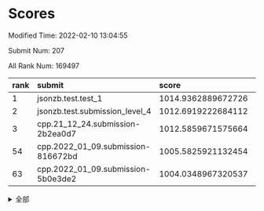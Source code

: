 # Scores

Modified Time: 2022-02-10 13:04:55

Submit Num: 207

All Rank Num: 169497

| rank |               submit               |       score        |       sigma        | pk_num |
| :--- | :--------------------------------- | :----------------- | :----------------- | :----- |
| 1    | jsonzb.test.test_1                 | 1014.9362889672726 | 0.8706486852104832 | 3278   |
| 2    | jsonzb.test.submission_level_4     | 1012.6919222684112 | 0.8046827399824062 | 3279   |
| 3    | cpp.21_12_24.submission-2b2ea0d7   | 1012.5859671575664 | 0.7912492653215384 | 3277   |
| 54   | cpp.2022_01_09.submission-816672bd | 1005.5825921132454 | 0.7316096288643334 | 3280   |
| 63   | cpp.2022_01_09.submission-5b0e3de2 | 1004.0348967320537 | 0.7208279253425367 | 3275   |


<details>
<summary>全部</summary>

| rank |                 submit                 |       score        |       sigma        | pk_num |
| :--- | :------------------------------------- | :----------------- | :----------------- | :----- |
| 1    | jsonzb.test.test_1                     | 1014.9362889672726 | 0.8706486852104832 | 3278   |
| 2    | jsonzb.test.submission_level_4         | 1012.6919222684112 | 0.8046827399824062 | 3279   |
| 3    | cpp.21_12_24.submission-2b2ea0d7       | 1012.5859671575664 | 0.7912492653215384 | 3277   |
| 4    | gobigger.level_3.submission_level_3_34 | 1012.2021055274558 | 0.7761096820414757 | 3278   |
| 5    | gobigger.level_3.submission_level_3_8  | 1011.9251151448616 | 0.7861457626037853 | 3278   |
| 6    | gobigger.level_3.submission_level_3_42 | 1011.614773669565  | 0.7615963031596482 | 3274   |
| 7    | gobigger.level_3.submission_level_3_31 | 1011.3158019126021 | 0.7854964378063954 | 3283   |
| 8    | gobigger.level_3.submission_level_3_48 | 1011.0143869352374 | 0.7798410666694668 | 3277   |
| 9    | gobigger.level_3.submission_level_3_46 | 1011.0013614035804 | 0.7928999705301377 | 3278   |
| 10   | gobigger.level_3.submission_level_3_12 | 1010.834389988261  | 0.8020888526405396 | 3275   |
| 11   | gobigger.level_3.submission_level_3_7  | 1010.7953106816005 | 0.7465626096140127 | 3275   |
| 12   | gobigger.level_3.submission_level_3_25 | 1010.5839139616648 | 0.7533351732556478 | 3279   |
| 13   | gobigger.level_3.submission_level_3_36 | 1010.5554731183959 | 0.7790046693762198 | 3283   |
| 14   | gobigger.level_3.submission_level_3_23 | 1010.5183919887412 | 0.756891995339877  | 3281   |
| 15   | gobigger.level_3.submission_level_3_17 | 1010.5033455581458 | 0.7647455660198647 | 3282   |
| 16   | gobigger.level_3.submission_level_3_47 | 1010.4578201050805 | 0.7756151987714441 | 3277   |
| 17   | gobigger.level_3.submission_level_3_10 | 1010.4456084452463 | 0.767861501039457  | 3276   |
| 18   | gobigger.level_3.submission_level_3_43 | 1010.4421241030975 | 0.759277443420569  | 3274   |
| 19   | gobigger.level_3.submission_level_3_28 | 1010.4227068018057 | 0.7345554819618842 | 3268   |
| 20   | gobigger.level_3.submission_level_3_9  | 1010.4131703592659 | 0.784929671770503  | 3272   |
| 21   | gobigger.level_3.submission_level_3_1  | 1010.3142055361463 | 0.7605400263188159 | 3276   |
| 22   | gobigger.level_3.submission_level_3_0  | 1010.1908242339243 | 0.7452498386317195 | 3278   |
| 23   | gobigger.level_3.submission_level_3_19 | 1010.1561885675018 | 0.7716971026565331 | 3275   |
| 24   | gobigger.level_3.submission_level_3_11 | 1010.0577963944837 | 0.7557303504023399 | 3279   |
| 25   | gobigger.level_3.submission_level_3_3  | 1009.9555374099243 | 0.7494110384929723 | 3273   |
| 26   | gobigger.level_3.submission_level_3_6  | 1009.9005936652254 | 0.7482317473460149 | 3277   |
| 27   | gobigger.level_3.submission_level_3_4  | 1009.8541928329903 | 0.7602657271303855 | 3273   |
| 28   | gobigger.level_3.submission_level_3_22 | 1009.8274125506646 | 0.7588920791223026 | 3273   |
| 29   | gobigger.level_3.submission_level_3_16 | 1009.8181356507575 | 0.7482209417061118 | 3269   |
| 30   | gobigger.level_3.submission_level_3_26 | 1009.7092436905758 | 0.7800576022698836 | 3277   |
| 31   | gobigger.level_3.submission_level_3_40 | 1009.6911488266965 | 0.761306050650474  | 3272   |
| 32   | gobigger.level_3.submission_level_3_13 | 1009.6615716276445 | 0.7766598427361111 | 3280   |
| 33   | gobigger.level_3.submission_level_3_29 | 1009.652297814366  | 0.7478133098161052 | 3279   |
| 34   | gobigger.level_3.submission_level_3_39 | 1009.6003580526418 | 0.7383419747393405 | 3276   |
| 35   | gobigger.level_3.submission_level_3_41 | 1009.5861240649915 | 0.7584763010950057 | 3279   |
| 36   | gobigger.level_3.submission_level_3_2  | 1009.5803541476116 | 0.7401367366495679 | 3272   |
| 37   | gobigger.level_3.submission_level_3_38 | 1009.5670160778137 | 0.7540020963878707 | 3275   |
| 38   | gobigger.level_3.submission_level_3_45 | 1009.5488404048709 | 0.7611917879892744 | 3277   |
| 39   | gobigger.level_3.submission_level_3_35 | 1009.4672729663114 | 0.7406288778305131 | 3276   |
| 40   | gobigger.level_3.submission_level_3_49 | 1009.4577997800163 | 0.734842120905343  | 3274   |
| 41   | gobigger.level_3.submission_level_3_27 | 1009.3814474648449 | 0.724801893574309  | 3268   |
| 42   | gobigger.level_3.submission_level_3_18 | 1009.3731507620445 | 0.7466488972142027 | 3270   |
| 43   | gobigger.level_3.submission_level_3_30 | 1009.3001481502226 | 0.7505065663795026 | 3278   |
| 44   | gobigger.level_3.submission_level_3_20 | 1009.1119746553926 | 0.7450634459575357 | 3273   |
| 45   | gobigger.level_3.submission_level_3_15 | 1009.080976936385  | 0.765159023787884  | 3273   |
| 46   | gobigger.level_3.submission_level_3_5  | 1009.0065004980075 | 0.7340071184357069 | 3271   |
| 47   | gobigger.level_3.submission_level_3_44 | 1008.9820851849013 | 0.7381331940384899 | 3279   |
| 48   | gobigger.level_3.submission_level_3_24 | 1008.8323288781336 | 0.7569548080684051 | 3279   |
| 49   | gobigger.level_3.submission_level_3_14 | 1008.8220966820509 | 0.7407396549111944 | 3276   |
| 50   | gobigger.level_3.submission_level_3_33 | 1008.7472399984272 | 0.76116895418972   | 3277   |
| 51   | gobigger.level_3.submission_level_3_21 | 1008.746634578232  | 0.7413550216208202 | 3278   |
| 52   | gobigger.level_3.submission_level_3_32 | 1008.5722213536229 | 0.7605142505369274 | 3277   |
| 53   | gobigger.level_3.submission_level_3_37 | 1008.3425334632327 | 0.7489970097283509 | 3276   |
| 54   | cpp.2022_01_09.submission-816672bd     | 1005.5825921132454 | 0.7316096288643334 | 3280   |
| 55   | gobigger.level_1.submission_level_1_31 | 1004.8993197244598 | 0.7322857961697491 | 3272   |
| 56   | gobigger.level_1.submission_level_1_10 | 1004.7298665893065 | 0.7316354871858853 | 3277   |
| 57   | gobigger.level_1.submission_level_1_48 | 1004.5935741581729 | 0.7277966728260138 | 3268   |
| 58   | gobigger.level_1.submission_level_1_21 | 1004.353522033774  | 0.7203451038434837 | 3273   |
| 59   | gobigger.level_1.submission_level_1_28 | 1004.3237068335415 | 0.722871643201577  | 3275   |
| 60   | gobigger.level_1.submission_level_1_6  | 1004.179652758846  | 0.7184740758455405 | 3277   |
| 61   | gobigger.level_1.submission_level_1_33 | 1004.1544823796817 | 0.7033795717023757 | 3276   |
| 62   | gobigger.level_1.submission_level_1_49 | 1004.1388599549927 | 0.7191406815960145 | 3274   |
| 63   | cpp.2022_01_09.submission-5b0e3de2     | 1004.0348967320537 | 0.7208279253425367 | 3275   |
| 64   | gobigger.level_1.submission_level_1_19 | 1004.03157095226   | 0.7174803162989651 | 3270   |
| 65   | gobigger.level_1.submission_level_1_5  | 1003.9805049324767 | 0.7293199246725323 | 3271   |
| 66   | gobigger.level_1.submission_level_1_1  | 1003.9330512671181 | 0.7209499720007594 | 3273   |
| 67   | gobigger.level_1.submission_level_1_34 | 1003.851540528409  | 0.7269134905111366 | 3273   |
| 68   | gobigger.level_1.submission_level_1_41 | 1003.8393353585818 | 0.7259597640462688 | 3280   |
| 69   | gobigger.level_1.submission_level_1_29 | 1003.7148565874014 | 0.7242576252621863 | 3276   |
| 70   | gobigger.level_1.submission_level_1_18 | 1003.6990492244497 | 0.7180593410521382 | 3271   |
| 71   | gobigger.level_1.submission_level_1_26 | 1003.5938001276406 | 0.7160564139311755 | 3273   |
| 72   | gobigger.level_1.submission_level_1_42 | 1003.5448896666386 | 0.7303408670243993 | 3278   |
| 73   | gobigger.level_1.submission_level_1_43 | 1003.539324507395  | 0.7206878240310806 | 3277   |
| 74   | gobigger.level_1.submission_level_1_2  | 1003.5188583827602 | 0.7118845635781385 | 3279   |
| 75   | gobigger.level_1.submission_level_1_23 | 1003.441762895646  | 0.7232312646290966 | 3274   |
| 76   | gobigger.level_1.submission_level_1_16 | 1003.41124649538   | 0.7046452199684736 | 3277   |
| 77   | gobigger.level_1.submission_level_1_11 | 1003.3898556600187 | 0.7027336811725633 | 3277   |
| 78   | gobigger.level_1.submission_level_1_4  | 1003.3664735461963 | 0.7137641619562403 | 3277   |
| 79   | gobigger.level_1.submission_level_1_0  | 1003.3174319495077 | 0.7110828404187444 | 3279   |
| 80   | gobigger.level_1.submission_level_1_35 | 1003.3029468904315 | 0.7223013474275594 | 3281   |
| 81   | gobigger.level_1.submission_level_1_27 | 1003.1894501752217 | 0.7194069842742215 | 3271   |
| 82   | gobigger.level_1.submission_level_1_17 | 1003.1520638747451 | 0.7182739990142722 | 3276   |
| 83   | gobigger.level_1.submission_level_1_20 | 1003.100477786533  | 0.7043383476528023 | 3274   |
| 84   | gobigger.level_1.submission_level_1_15 | 1003.0700301289739 | 0.7222606622405583 | 3269   |
| 85   | gobigger.level_1.submission_level_1_32 | 1003.0578136848816 | 0.7198043072618301 | 3274   |
| 86   | gobigger.level_1.submission_level_1_30 | 1002.9389607984955 | 0.715483412707018  | 3273   |
| 87   | gobigger.level_1.submission_level_1_8  | 1002.8817310755196 | 0.7098526925793258 | 3277   |
| 88   | gobigger.level_1.submission_level_1_13 | 1002.7320831330641 | 0.7005869372229516 | 3273   |
| 89   | gobigger.level_1.submission_level_1_46 | 1002.7176491604063 | 0.7089278520866396 | 3271   |
| 90   | gobigger.level_1.submission_level_1_44 | 1002.6837908898974 | 0.7111553270284453 | 3273   |
| 91   | gobigger.level_1.submission_level_1_36 | 1002.629812752678  | 0.6977355079415432 | 3276   |
| 92   | gobigger.level_1.submission_level_1_7  | 1002.6185396047163 | 0.7105587666579827 | 3276   |
| 93   | gobigger.level_1.submission_level_1_14 | 1002.5822676346648 | 0.7147417644692605 | 3282   |
| 94   | gobigger.level_1.submission_level_1_22 | 1002.5694052508557 | 0.7146951087416362 | 3273   |
| 95   | gobigger.level_1.submission_level_1_40 | 1002.5588988340381 | 0.7283073014393544 | 3273   |
| 96   | gobigger.level_1.submission_level_1_3  | 1002.552690167945  | 0.723715101735039  | 3276   |
| 97   | gobigger.level_1.submission_level_1_12 | 1002.5505570323127 | 0.7242505350111397 | 3277   |
| 98   | gobigger.level_1.submission_level_1_39 | 1002.5291314228502 | 0.7206263206193451 | 3274   |
| 99   | gobigger.level_1.submission_level_1_25 | 1002.3923335595952 | 0.7065490675861219 | 3273   |
| 100  | gobigger.level_1.submission_level_1_37 | 1002.3584040026237 | 0.7131024890016459 | 3275   |
| 101  | gobigger.level_1.submission_level_1_9  | 1002.2004026632768 | 0.7209570972863091 | 3275   |
| 102  | gobigger.level_1.submission_level_1_45 | 1001.9977275719169 | 0.7224096304626842 | 3276   |
| 103  | gobigger.level_1.submission_level_1_47 | 1001.7860619025299 | 0.7154773273227099 | 3278   |
| 104  | gobigger.level_1.submission_level_1_38 | 1001.3336972899366 | 0.7155488013949467 | 3267   |
| 105  | gobigger.level_1.submission_level_1_24 | 1001.2958851322727 | 0.717475106650033  | 3272   |
| 106  | gobigger.random.submission_random_14   | 997.8283410918293  | 0.7123884383530799 | 3276   |
| 107  | gobigger.random.submission_random_28   | 997.7928328573095  | 0.7058978130471839 | 3277   |
| 108  | gobigger.random.submission_random_20   | 996.8523433027561  | 0.7200624763745669 | 3270   |
| 109  | gobigger.random.submission_random_16   | 996.7971843293121  | 0.7055427652282623 | 3274   |
| 110  | gobigger.random.submission_random_7    | 996.6839968695418  | 0.7089702701265201 | 3276   |
| 111  | gobigger.random.submission_random_26   | 996.660040519077   | 0.702047047190947  | 3276   |
| 112  | gobigger.random.submission_random_12   | 996.5299455186934  | 0.7125635641783592 | 3276   |
| 113  | gobigger.random.submission_random_48   | 996.4969943844245  | 0.7097171817179911 | 3283   |
| 114  | gobigger.random.submission_random_0    | 996.4234795633038  | 0.7185519701396169 | 3276   |
| 115  | gobigger.random.submission_random_24   | 996.3541544000452  | 0.7080736526188962 | 3275   |
| 116  | gobigger.random.submission_random_37   | 996.3428698953206  | 0.7060777253669575 | 3273   |
| 117  | gobigger.random.submission_random_10   | 996.3066200461925  | 0.718410410795856  | 3275   |
| 118  | gobigger.random.submission_random_46   | 996.2711206279486  | 0.715731842026265  | 3276   |
| 119  | gobigger.random.submission_random_1    | 996.2503272378322  | 0.7099433186397067 | 3277   |
| 120  | gobigger.random.submission_random_23   | 996.1315029575842  | 0.7051089775112079 | 3277   |
| 121  | gobigger.random.submission_random_2    | 996.1229430521789  | 0.7133584992946678 | 3281   |
| 122  | gobigger.random.submission_random_32   | 996.0508772154654  | 0.7054898014079313 | 3274   |
| 123  | gobigger.random.submission_random_27   | 996.0156053628042  | 0.6980805139830087 | 3277   |
| 124  | gobigger.random.submission_random_38   | 996.001992366392   | 0.7001537727973104 | 3277   |
| 125  | gobigger.random.submission_random_19   | 995.9090907844508  | 0.7244971620888759 | 3274   |
| 126  | gobigger.random.submission_random_34   | 995.8956963299953  | 0.7258122435650531 | 3278   |
| 127  | gobigger.random.submission_random_6    | 995.8897889019921  | 0.7204707462144375 | 3278   |
| 128  | gobigger.random.submission_random_42   | 995.8890221134727  | 0.7037783561778461 | 3275   |
| 129  | gobigger.random.submission_random_17   | 995.8051622397387  | 0.7022302656742978 | 3276   |
| 130  | gobigger.random.submission_random_45   | 995.7928679391928  | 0.7139535140991209 | 3276   |
| 131  | gobigger.random.submission_random_40   | 995.7470918057535  | 0.7110636121166386 | 3279   |
| 132  | gobigger.random.submission_random_41   | 995.7094309132642  | 0.7038811061475079 | 3279   |
| 133  | gobigger.random.submission_random_36   | 995.6077858352929  | 0.7060751739209835 | 3275   |
| 134  | gobigger.random.submission_random_29   | 995.6052959095741  | 0.7175716481614814 | 3271   |
| 135  | gobigger.random.submission_random_21   | 995.5558327499378  | 0.7137512663093663 | 3284   |
| 136  | gobigger.random.submission_random_22   | 995.5438231122406  | 0.709186778171819  | 3273   |
| 137  | gobigger.random.submission_random_47   | 995.5370068961143  | 0.7225744683979277 | 3272   |
| 138  | gobigger.random.submission_random_33   | 995.4670928055932  | 0.7224621165601346 | 3274   |
| 139  | gobigger.random.submission_random_11   | 995.3921689829897  | 0.712576995941595  | 3279   |
| 140  | gobigger.random.submission_random_8    | 995.3765684891486  | 0.7162072780074281 | 3274   |
| 141  | gobigger.random.submission_random_31   | 995.364362562541   | 0.6987587930268567 | 3279   |
| 142  | gobigger.random.submission_random_44   | 995.3196305207057  | 0.7136632017537263 | 3272   |
| 143  | gobigger.random.submission_random_35   | 995.2873550290948  | 0.7115649058739313 | 3277   |
| 144  | gobigger.random.submission_random_43   | 995.2683486564371  | 0.714597821130095  | 3277   |
| 145  | gobigger.random.submission_random_4    | 995.2557007311524  | 0.7035483721918968 | 3271   |
| 146  | gobigger.random.submission_random_25   | 995.184878715286   | 0.7061003833901149 | 3271   |
| 147  | gobigger.random.submission_random_15   | 995.1430294184903  | 0.7214925831807181 | 3278   |
| 148  | gobigger.random.submission_random_3    | 995.1390710836017  | 0.7155839086766762 | 3273   |
| 149  | gobigger.random.submission_random_39   | 995.081996394827   | 0.7142767373644129 | 3273   |
| 150  | gobigger.random.submission_random_9    | 994.8835179540349  | 0.724724035471654  | 3274   |
| 151  | gobigger.random.submission_random_18   | 994.8093722144336  | 0.7150775784388336 | 3274   |
| 152  | gobigger.random.submission_random_30   | 994.7707680690603  | 0.7240263519989525 | 3274   |
| 153  | gobigger.random.submission_random_5    | 994.6106499499922  | 0.7209446144824645 | 3277   |
| 154  | gobigger.random.submission_random_13   | 994.4806057501561  | 0.7117979704137961 | 3274   |
| 155  | gobigger.random.submission_random_49   | 994.1808190733817  | 0.7082176128766836 | 3272   |
| 156  | gobigger.level_2.submission_level_2_2  | 994.05680024693    | 0.7353568191461897 | 3277   |
| 157  | gobigger.level_2.submission_level_2_3  | 993.9063673807561  | 0.7205371853914417 | 3278   |
| 158  | gobigger.level_2.submission_level_2_8  | 993.3940705218864  | 0.7412738072495499 | 3277   |
| 159  | gobigger.level_2.submission_level_2_34 | 993.2880623284249  | 0.7351648456193601 | 3279   |
| 160  | gobigger.level_2.submission_level_2_15 | 993.0966649832568  | 0.7297434879586506 | 3269   |
| 161  | gobigger.level_2.submission_level_2_11 | 993.056275605561   | 0.7247117010495565 | 3273   |
| 162  | gobigger.level_2.submission_level_2_43 | 992.9379894750202  | 0.7287368639688891 | 3273   |
| 163  | gobigger.level_2.submission_level_2_18 | 992.8797936690928  | 0.7373305355390873 | 3275   |
| 164  | gobigger.level_2.submission_level_2_12 | 992.8050712620959  | 0.7140543274375295 | 3280   |
| 165  | gobigger.level_2.submission_level_2_29 | 992.755690435158   | 0.7541011096118159 | 3276   |
| 166  | gobigger.level_2.submission_level_2_27 | 992.6870895126841  | 0.7351201420834349 | 3278   |
| 167  | gobigger.level_2.submission_level_2_9  | 992.6409764138042  | 0.732064516739758  | 3277   |
| 168  | gobigger.level_2.submission_level_2_13 | 992.5629956255518  | 0.7473108124128044 | 3273   |
| 169  | gobigger.level_2.submission_level_2_49 | 992.5362935619792  | 0.7420633641189643 | 3274   |
| 170  | gobigger.level_2.submission_level_2_14 | 992.5332052942147  | 0.7418835883199844 | 3278   |
| 171  | gobigger.level_2.submission_level_2_7  | 992.5139919002595  | 0.7493702648704833 | 3275   |
| 172  | gobigger.level_2.submission_level_2_17 | 992.4546079714253  | 0.7505719722021129 | 3275   |
| 173  | gobigger.level_2.submission_level_2_5  | 992.4346386916422  | 0.7560063082122916 | 3274   |
| 174  | gobigger.level_2.submission_level_2_1  | 992.4038916611815  | 0.741496465893245  | 3277   |
| 175  | gobigger.level_2.submission_level_2_0  | 992.386450053236   | 0.7364094338075329 | 3274   |
| 176  | gobigger.level_2.submission_level_2_47 | 992.3796428089643  | 0.742998027790122  | 3272   |
| 177  | gobigger.level_2.submission_level_2_40 | 992.3534431080003  | 0.735428523999919  | 3271   |
| 178  | gobigger.level_2.submission_level_2_22 | 992.3155611857137  | 0.7489640144157123 | 3276   |
| 179  | gobigger.level_2.submission_level_2_37 | 992.2764738339375  | 0.7360809084567902 | 3274   |
| 180  | gobigger.level_2.submission_level_2_19 | 992.2109241059136  | 0.7485397810215026 | 3271   |
| 181  | gobigger.level_2.submission_level_2_35 | 992.2022786241685  | 0.7525208016073303 | 3277   |
| 182  | gobigger.level_2.submission_level_2_6  | 992.1851822776822  | 0.7539257183315153 | 3272   |
| 183  | gobigger.level_2.submission_level_2_44 | 992.1721186334859  | 0.7352772133969501 | 3271   |
| 184  | gobigger.level_2.submission_level_2_31 | 992.1587963558804  | 0.7368696941231462 | 3279   |
| 185  | gobigger.level_2.submission_level_2_46 | 992.1329075019494  | 0.7539893015594545 | 3269   |
| 186  | gobigger.level_2.submission_level_2_38 | 992.1248823503468  | 0.7315829795870109 | 3275   |
| 187  | gobigger.level_2.submission_level_2_24 | 992.0834845136483  | 0.7400386556230036 | 3276   |
| 188  | gobigger.level_2.submission_level_2_39 | 992.0383629753859  | 0.7481940675923882 | 3273   |
| 189  | gobigger.level_2.submission_level_2_10 | 992.0203130011228  | 0.7476440442819581 | 3272   |
| 190  | gobigger.level_2.submission_level_2_48 | 992.0076341331102  | 0.7298010326146107 | 3281   |
| 191  | gobigger.level_2.submission_level_2_45 | 992.0011726281946  | 0.759628234916457  | 3274   |
| 192  | gobigger.level_2.submission_level_2_20 | 991.9976454552373  | 0.7355861646418587 | 3272   |
| 193  | gobigger.level_2.submission_level_2_23 | 991.9710546190829  | 0.762986574371607  | 3272   |
| 194  | gobigger.level_2.submission_level_2_21 | 991.9421830471247  | 0.7497440492592022 | 3273   |
| 195  | gobigger.level_2.submission_level_2_33 | 991.7870247938288  | 0.7395131297964419 | 3274   |
| 196  | gobigger.level_2.submission_level_2_28 | 991.749265089082   | 0.7493581108780695 | 3277   |
| 197  | gobigger.level_2.submission_level_2_4  | 991.7375299077125  | 0.7604760200320905 | 3277   |
| 198  | gobigger.level_2.submission_level_2_16 | 991.6920307072548  | 0.7473246258157717 | 3282   |
| 199  | gobigger.level_2.submission_level_2_30 | 991.4603607317536  | 0.7547425882518851 | 3276   |
| 200  | gobigger.level_2.submission_level_2_26 | 991.3226582958071  | 0.7474771500684907 | 3278   |
| 201  | gobigger.level_2.submission_level_2_42 | 991.1288384395112  | 0.754409536247789  | 3274   |
| 202  | gobigger.level_2.submission_level_2_25 | 991.0871153340386  | 0.742636407305244  | 3273   |
| 203  | gobigger.level_2.submission_level_2_32 | 990.8978458185169  | 0.7582918815419897 | 3282   |
| 204  | gobigger.level_2.submission_level_2_36 | 990.6086684199421  | 0.7461699147573003 | 3273   |
| 205  | gobigger.level_2.submission_level_2_41 | 989.9364899861562  | 0.7678656069064436 | 3274   |
| 206  | gobigger.none.submission_none_1        | 978.789157247597   | 1.1972428221428968 | 3270   |
| 207  | gobigger.none.submission_none_0        | 978.2665680855335  | 1.2131683724744053 | 3274   |

</details>